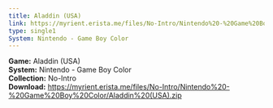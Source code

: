 ```yaml
---
title: Aladdin (USA)
link: https://myrient.erista.me/files/No-Intro/Nintendo%20-%20Game%20Boy%20Color/Aladdin%20(USA).zip
type: single1
System: Nintendo - Game Boy Color
---
```

<b>Game:</b> Aladdin (USA)<br>
<b>System:</b> Nintendo - Game Boy Color<br>
<b>Collection:</b> No-Intro<br>
<b>Download:</b> https://myrient.erista.me/files/No-Intro/Nintendo%20-%20Game%20Boy%20Color/Aladdin%20(USA).zip